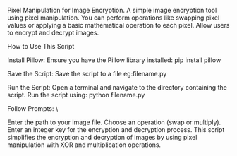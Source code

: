 Pixel Manipulation for Image Encryption. A simple image encryption tool using pixel manipulation. You can perform operations like swapping pixel values or applying a basic mathematical operation to each pixel. Allow users to encrypt and decrypt images.


How to Use This Script

Install Pillow: Ensure you have the Pillow library installed:
pip install pillow

Save the Script: Save the script to a file eg:filename.py

Run the Script:
Open a terminal and navigate to the directory containing the script.
Run the script using:
python filename.py

Follow Prompts:
\\

Enter the path to your image file.
Choose an operation (swap or multiply).
Enter an integer key for the encryption and decryption process.
This script simplifies the encryption and decryption of images by using pixel manipulation with XOR and multiplication operations.
